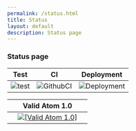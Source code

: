 ```yaml
---
permalink: /status.html
title: Status
layout: default
description: Status page
---
```


### Status page

<center>
<table>
  <thead>
    <tr>
      <th><center>Test</center></th>
      <th><center>CI</center></th>
      <th><center>Deployment</center></th>
    </tr>
  </thead>
  <tbody><center>
    <tr>
      <td><center><img src="https://github.com/wryyyyyyyy/runner_one/workflows/test/badge.svg" alt="test" /></center></td>
      <td><center><img src="https://github.com/wryyyyyyyy/runner_one/workflows/CI/badge.svg" alt="GithubCI" /></center></td>
      <td><center><img src="https://github.com/wryyyyyyyy/runner_one/workflows/deploy/badge.svg" alt="Deployment" /></center></td>
    </tr>
  </center></tbody>
</table>
</center>

<center>
<table>
  <thead>
    <tr>
      <th><center></center></th>
      <th><center>Valid Atom 1.0</center></th>
      <th><center></center></th>
    </tr>
  </thead>
  <tbody><center>
    <tr>
      <td><center></center></td>
      <td><center><a href="https://validator.w3.org/feed/check.cgi?url=https://wryyyyyyyy.github.io/runner_one/feed.xml"><img src="https://wryyyyyyyy.github.io/runner_one/assets/img/valid-atom.png" alt="[Valid Atom 1.0]" title="Validate my Atom 1.0 feed" /></a></center></td>
      <td><center></center></td>
    </tr>
  </center></tbody>
</table>
</center>
